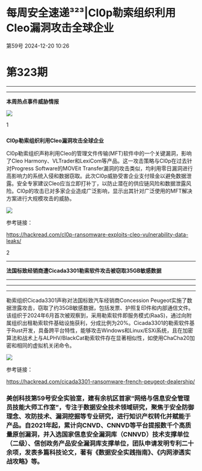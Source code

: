 #  每周安全速递³²³|Cl0p勒索组织利用Cleo漏洞攻击全球企业   
 第59号   2024-12-20 10:26  
  
# 第323期   
  
  
****  
****  
**本周热点事件威胁情报**  
  
![](https://mmbiz.qpic.cn/mmbiz_png/gauNkjeXJb6OMngSWljIP2vdukqAgFUggnyDGsaHn4gXclcbftlTyLTwDB86dsPYfIN0orjh03WBAdAyOOKx2Q/640?wx_fmt=other&wxfrom=5&wx_lazy=1&wx_co=1&tp=webp&retryload=2 "")  
  
  
1  
  
###   
  
###   
  
  
**Cl0p勒索组织利用Cleo漏洞攻击全球企业**  
  
Cl0p勒索组织声称利用Cleo的管理文件传输(MFT)软件中的一个关键漏洞，影响了Cleo Harmony、VLTrader和LexiCom等产品。这一攻击策略与Cl0p在过去针对Progress Software的MOVEit Transfer漏洞的攻击类似，均利用零日漏洞进行高影响力的系统入侵和数据窃取。此次Cl0p威胁受害企业支付赎金以避免数据泄露。安全专家建议Cleo应当立即打补丁，以防止潜在的供应链风险和数据泄露风险。Cl0p的攻击已对多家企业造成广泛影响，显示出其针对广泛使用的MFT解决方案进行大规模攻击的威胁。  
  
![](https://mmbiz.qpic.cn/sz_mmbiz_jpg/gauNkjeXJb4LmnPVicVQalSpXDmV1BgquJIL4iaGRO36yyrfVZ1rk9b266Gr8NP26G3aG7kfniciaDIayc2aGMicrxQ/640?wx_fmt=jpeg&from=appmsg "")  
  
参考链接：  
  
https://hackread.com/cl0p-ransomware-exploits-cleo-vulnerability-data-leaks/  
  
  
2  
  
  
****  
**法国标致经销商遭Cicada3301勒索软件攻击被窃取35GB敏感数据**  
  
****  
****  
****  
  
勒索组织Cicada3301声称对法国标致汽车经销商Concession Peugeot实施了数据泄露攻击，窃取了约35GB敏感数据，包括发票、护照复印件和内部通信文件。该组织于2024年6月首次被观察到，采用勒索软件即服务模式(RaaS)，通过向附属组织出租勒索软件基础设施获利，分成比例为20%。Cicada3301的勒索软件基于Rust开发，具备跨平台特性，能够攻击Windows和Linux/ESXi系统，且在加密算法和战术上与ALPHV/BlackCat勒索软件存在显著相似性，如使用ChaCha20加密和相同的虚拟机关闭命令。  
  
![](https://mmbiz.qpic.cn/sz_mmbiz_jpg/gauNkjeXJb4LmnPVicVQalSpXDmV1BgqulzVnRS6WRcnoLnXfRnD182AVHXjNerkWnpSwK4N6AvRp6qgkLH345A/640?wx_fmt=jpeg&from=appmsg "")  
  
参考链接：  
  
https://hackread.com/cicada3301-ransomware-french-peugeot-dealership/  
  
  
  
### 美创科技第59号安全实验室，建有余杭区首家“网络与信息安全管理员技能大师工作室”，专注于数据安全技术领域研究，聚焦于安全防御理念、攻防技术、漏洞挖掘等专业研究，进行知识产权转化并赋能于产品。自2021年起，累计向CNVD、CNNVD等平台提报数千个高质量原创漏洞，并入选国家信息安全漏洞库（CNNVD）技术支撑单位（二级）、信创政务产品安全漏洞库支撑单位，团队申请发明专利二十余项，发表多篇科技论文，著有《数据安全实践指南》、《内网渗透实战攻略》等。  
  
  
  
